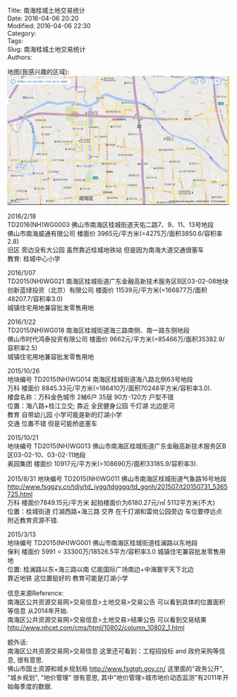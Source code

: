Title: 南海桂城土地交易统计      
Date: 2016-04-06 20:20       
Modified: 2016-04-06 22:30       
Category:           
Tags:              
Slug: 南海桂城土地交易统计     
Authors:            

地图(我感兴趣的区域):             
![Alt text](data/map_Foshan_Nanhai_Guicheng.PNG "output")               
       			   
2016/2/18                 
TD2016(NH)WG0003 佛山市南海区桂城街道天佑二路7、9、11、13号地段                
佛山市南海威通有限公司 楼面价 3965元/平方米(=4275万/面积3850.6/容积率2.8)                
旧区 旁边没有大公园 虽然靠近桂城地铁站 但是因为南海大道交通很塞车                 
教育: 桂城中心小学                 
                
2016/1/07                 
TD2015(NH)WG021 南海区桂城街道广东金融高新技术服务区B区03-02-08地块                
创新蓝绿投资（北京）有限公司 楼面价 11539元/平方米(=166877万/面积48207.7/容积率3.0)                 
城镇住宅用地兼容批发零售用地                
                
2016/1/22                 
TD2015(NH)WG018 南海区桂城街道海三路南侧、南一路东侧地段                
佛山市时代鸿泰投资有限公司 楼面价 9662元/平方米(=85466万/面积35382.9/容积率2.5)                 
城镇住宅用地兼容批发零售用地                  
                
2015/10/26                 
地块编号 TD2015(NH)WG014 南海区桂城街道海八路北侧63号地段                 
万科 楼面价 8845.33元/平方米(=186410万/面积70248平方米/容积率3.0).                 
楼盘名称：万科金色城市  2梯6户 35层 90方-120方  户型不错                 
位置：海八路+桂江立交; 靠近 全民健身公园 千灯湖 北边是河                  
教育 自带幼儿园  小学可能是新的灯湖小学                  
交通 位置不错 但是可能桥底塞车                                   
                
2015/10/21                 
地块编号 TD2015(NH)WG013 佛山市南海区桂城街道广东金融高新技术服务区B区03-02-10、03-02-11地段                
奥园集团 楼面价 10917元/平方米(=108690万/面积33185.9/容积率3).                  
                                
2015/8/31 
地块编号 TD2015(NH)WG011  佛山市南海区桂城街道气象路16号地段                
http://www.fsggzy.cn/tdjy/td_jygg/tdgggq/td_ggnh/201507/t20150731_5365725.html                  
万科 楼面价7849.15元/平方米 起拍楼面价为6180.27元/㎡ 5112平方米(不大)                           
位置：桂城街道 灯湖西路+海三路 交界  在千灯湖和雷岗公园旁边 车位要停远点 附近教育资源不错.                 
                
2015/3/13                 
地块编号 TD2015(NH)WG001 佛山市南海区桂城街道桂澜路以东地段                
保利 楼面价 5991 = 33300万/18526.5平方/容积率3.0 城镇住宅兼容批发零售用地                 
位置: 桂澜路以东+海三路以南 亿能国际广场南边+中海寰宇天下北边                 
靠近地铁 这位置挺好的 教育可能是灯湖小学                       
                
                
                
信息来源Reference:                
南海区公共资源交易网>交易信息>土地交易>交易公告    可以看到具体的位置面积等信息 从2014年开始.               
南海区公共资源交易网>交易信息>土地交易>结果公告    可以看到交易结果                    
http://www.nhcet.com/cms/html/10802/column_10802_1.html                      
                        
题外话:                                 
南海区公共资源交易网>交易信息 这里还可看到：工程招投标 and 政府采购等信息, 很有意思.   
佛山市国土资源和城乡规划局 http://www.fsgtgh.gov.cn/ 这里面的"政务公开", "城乡规划", "地价管理" 很有意思, 其中"地价管理>城市地价动态监测"有2011年开始每季度的数据.              
                 
                           

                      






